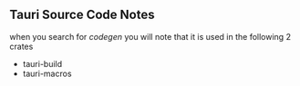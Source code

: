 
## Tauri Source Code Notes

when you search for *codegen* you will note that it is used in the following 2 crates

* tauri-build
* tauri-macros
